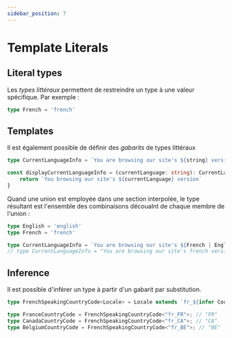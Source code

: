 ```yaml
---
sidebar_position: 7
---
```


# Template Literals


## Literal types

Les _types littéraux_ permettent de restreindre un type à une valeur spécifique. Par exemple :

```ts
type French = 'french'
```

## Templates

Il est également possible de définir des _gabarits_ de types littéraux

```ts
type CurrentLanguageInfo = `You are browsing our site's ${string} version` // <= this is a 'template' literal type

const displayCurrentLanguageInfo = (currentLanguage: string): CurrentLanguageInfo => {
    return `You browsing our site's ${currentLanguage} version`
}
```

Quand une union est employée dans une section interpolée, le type résultant est l'ensemble des combinaisons découalnt de chaque membre de l'union :

```ts
type English = 'english'
type French = 'french'

type CurrentLanguageInfo = `You are browsing our site's ${French | English} version`
// type CurrentLanguageInfo = "You are browsing our site's french version" | "You are browsing our site's french version"

```

## Inference

Il est possible d'inférer un type à partir d'un gabarit par substitution.

```ts
type FrenchSpeakingCountryCode<Locale> = Locale extends `fr_${infer Country}` ? Country : never;

type FranceCountryCode = FrenchSpeakingCountryCode<"fr_FR">; // "FR"
type CanadaCountryCode = FrenchSpeakingCountryCode<"fr_CA">; // "CA"
type BelgiumCountryCode = FrenchSpeakingCountryCode<"fr_BE">; // "BE"

```
